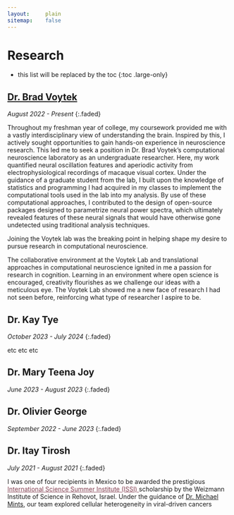 ```yaml
---
layout:     plain
sitemap:    false
---
```


# Research

* this list will be replaced by the toc
{:toc .large-only}

## [Dr. Brad Voytek](https://andyrdar.github.io/research/_labs/voytek/)

<em>August 2022 - Present</em>
{:.faded}

Throughout my freshman year of college, my coursework provided me with a vastly interdisciplinary view of understanding the brain. Inspired by this, I actively sought opportunities to gain hands-on experience in neuroscience research. This led me to seek a position in Dr. Brad Voytek’s computational neuroscience laboratory as an undergraduate researcher. Here, my work quantified neural oscillation features and aperiodic activity from electrophysiological recordings of macaque visual cortex. Under the guidance of a graduate student from the lab, I built upon the knowledge of statistics and programming I had acquired in my classes to implement the computational tools used in the lab into my analysis. By use of these computational approaches, I contributed to the design of open-source packages designed to parametrize neural power spectra, which ultimately revealed features of these neural signals that would have otherwise gone undetected using traditional analysis techniques. 

Joining the Voytek lab was the breaking point in helping shape my desire to pursue research in computational neuroscience. 

The collaborative environment at the Voytek Lab and translational approaches in computational neuroscience ignited in me a passion for research in cognition. Learning in an environment where open science is encouraged, creativity flourishes as we challenge our ideas with a meticulous eye. The Voytek Lab showed me a new face of research I had not seen before, reinforcing what type of researcher I aspire to be.


## Dr. Kay Tye

<em>October 2023 - July 2024</em>
{:.faded}

etc etc etc 


## Dr. Mary Teena Joy

<em>June 2023 - August 2023</em>
{:.faded}


## Dr. Olivier George

<em>September 2022 - June 2023</em>
{:.faded}


## Dr. Itay Tirosh

<em>July 2021 - August 2021</em>
{:.faded}

I was one of four recipients in Mexico to be awarded the prestigious <a href="https://davidson.weizmann.ac.il/en/programs/issi" target="_blank" rel="noopener noreferrer" style='color:#833F51'> International Science Summer Institute (ISSI) </a> scholarship by the Weizmann Institute of Science in Rehovot, Israel.
Under the guidance of <a href="https://www.weizmann.ac.il/mcb/tirosh/group-members" target="_blank" rel="noopener noreferrer">Dr. Michael Mints</a>, our team explored cellular heterogeneity in viral-driven cancers









